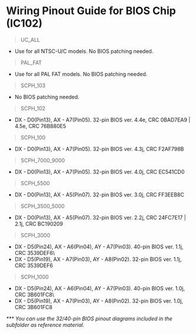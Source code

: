 # Wiring Pinout Guide for BIOS Chip (IC102)

> UC_ALL
- Use for all NTSC-U/C models. No BIOS patching needed.
> PAL_FAT
- Use for all PAL FAT models. No BIOS patching needed.
> SCPH_103
- No BIOS patching needed.
> SCPH_102
- DX - D0(Pin13), AX - A7(Pin05). 32-pin BIOS ver. 4.4e, CRC 0BAD7EA9 | 4.5e, CRC 76B880E5
> SCPH_100
- DX - D0(Pin13), AX - A7(Pin05). 32-pin BIOS ver. 4.3j, CRC F2AF798B
> SCPH_7000_9000
- DX - D0(Pin13), AX - A7(Pin05). 32-pin BIOS ver. 4.0j, CRC EC541CD0
> SCPH_5500
- DX - D0(Pin13), AX - A5(Pin07). 32-pin BIOS ver. 3.0j, CRC FF3EEB8C
> SCPH_3500_5000
- DX - D0(Pin13), AX - A5(Pin07). 32-pin BIOS ver. 2.2j, CRC 24FC7E17 | 2.1j, CRC BC190209
> SCPH_3000
- DX - D5(Pin24), AX - A6(Pin04), AY - A7(Pin03). 40-pin BIOS ver. 1.1j, CRC 3539DEF6\
- DX - D5(Pin19), AX - A7(Pin03), AY - A8(Pin02). 32-pin BIOS ver. 1.1j, CRC 3539DEF6
> SCPH_1000
- DX - D5(Pin24), AX - A6(Pin04), AY - A7(Pin03). 40-pin BIOS ver. 1.0j, CRC 3B601FC8\
- DX - D5(Pin19), AX - A7(Pin03), AY - A8(Pin02). 32-pin BIOS ver. 1.0j, CRC 3B601FC8

_*** You can use the 32/40-pin BIOS pinout diagrams included in the subfolder as reference material._
